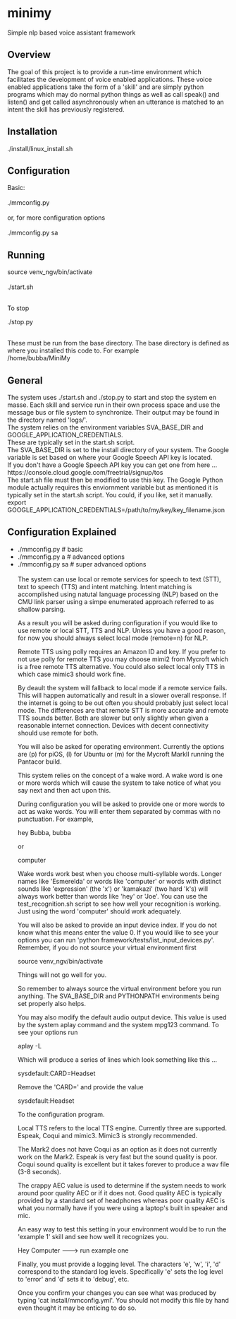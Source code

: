 # minimy
Simple nlp based voice assistant framework

<h2>Overview</h2>
The goal of this project is to provide a run-time 
environment which facilitates the development of 
voice enabled applications. These voice enabled
applications take the form of a 'skill' and are
simply python programs which may do normal python
things as well as call speak() and listen() and
get called asynchronously when an utterance is
matched to an intent the skill has previously
registered. 

<h2>Installation</h2>
./install/linux_install.sh

<h2>Configuration</h2>
Basic:<br/><br/>
  ./mmconfig.py
<br/><br/>
or, for more configuration options<br/><br/>
  ./mmconfig.py sa


<h2>Running</h2>
source venv_ngv/bin/activate<br/><br/>
./start.sh

<br/>To stop<br/>

./stop.py

<br/>
These must be run from the base directory.
The base directory is defined as where you
installed this code to. For example

<br/>
/home/bubba/MiniMy

<h2>General</h2>
The system uses ./start.sh and ./stop.py to
start and stop the system en masse. Each
skill and service run in their own process 
space and use the message bus or file system
to synchronize. Their output may be found in
the directory named 'logs/'. 

<br/>
The system relies on the environment variables
SVA_BASE_DIR and GOOGLE_APPLICATION_CREDENTIALS.

<br/>
These are typically set in the start.sh script.

<br/>
The SVA_BASE_DIR is set to the install directory
of your system. The Google variable is set
based on where your Google Speech API key is
located. 

<br/>
If you don't have a Google Speech API key you 
can get one from here ...

<br/>
https://console.cloud.google.com/freetrial/signup/tos

<br/>
The start.sh file must then be modified to use this
key. The Google Python module actually requires this
enviornment variable but as mentioned it is typically 
set in the start.sh script. You could, if you like,
set it manually.

<br/>
export GOOGLE_APPLICATION_CREDENTIALS=/path/to/my/key/key_filename.json

<h2>Configuration Explained</h2>

<ul>
<li>./mmconfig.py # basic</li>
<li>./mmconfig.py a # advanced options</li>
<li>./mmconfig.py sa # super advanced options</li>

<br/>
The system can use local or remote services
for speech to text (STT), text to speech (TTS)
and intent matching. Intent matching is accomplished
using natutal language processing (NLP) based on
the CMU link parser using a simpe enumerated 
approach referred to as shallow parsing.

As a result you will be asked during configuration 
if you would like to use remote or local STT, TTS
and NLP. Unless you have a good reason, for now
you should always select local mode (remote=n)
for NLP.

Remote TTS using polly requires an Amazon ID and key. 
If you prefer to not use polly for remote TTS you may 
choose mimi2 from Mycroft which is a free remote TTS 
alternative. You could also select local only TTS in 
which case mimic3 should work fine.

By deault the system will fallback to local mode
if a remote service fails. This will happen
automatically and result in a slower overall
response. If the internet is going to be out
often you should probably just select local mode.
The differences are that remote STT is more accurate
and remote TTS sounds better. Both are slower but
only slightly when given a reasonable internet
connection. Devices with decent connectivity should
use remote for both.

You will also be asked for operating environment. 
Currently the options are (p) for piOS, (l) for 
Ubuntu or (m) for the Mycroft MarkII running the
Pantacor build.

This system relies on the concept of a wake word. 
A wake word is one or more words which will cause 
the system to take notice of what you say next and 
then act upon this.

During configuration you will be asked to provide 
one or more words to act as wake words. You will
enter them separated by commas with no punctuation.
For example, 

hey Bubba, bubba

or

computer

Wake words work best when you choose multi-syllable
words. Longer names like 'Esmerelda' or  words like
'computer' or words with distinct sounds like 
'expression' (the 'x') or 'kamakazi' (two hard
'k's) will always work better than words like 'hey'
or 'Joe'. You can use the test_recognition.sh 
script to see how well your recognition is working.
Just using the word 'computer' should work adequately.

You will also be asked to provide an input device
index. If you do not know what this means enter the
value 0. If you would like to see your options you
can run 'python framework/tests/list_input_devices.py'.
Remember, if you do not source your virtual environment
first 

source venv_ngv/bin/activate

Things will not go well for you. 

So remember to always source the virtual environment
before you run anything. The SVA_BASE_DIR and 
PYTHONPATH environments being set properly also
helps.

You may also modify the default audio output device.
This value is used by the system aplay command 
and the system mpg123 command. To see your options 
run 

aplay -L

Which will produce a series of lines which look 
something like this ...

sysdefault:CARD=Headset

Remove the 'CARD=' and provide the value 

sysdefault:Headset

To the configuration program.

Local TTS refers to the local TTS engine. 
Currently three are supported. Espeak, Coqui
and mimic3. Mimic3 is strongly recommended.

The Mark2 does not have Coqui as an option as it
does not currently work on the Mark2. Espeak is
very fast but the sound quality is poor. Coqui
sound quality is excellent but it takes forever
to produce a wav file (3-8 seconds). 

The crappy AEC value is used to determine if the 
system needs to work around poor quality AEC or
if it does not. Good quality AEC is typically 
provided by a standard set of headphones whereas
poor quality AEC is what you normally have if you
were using a laptop's built in speaker and mic.

An easy way to test this setting in your environment
would be to run the 'example 1' skill and see how 
well it recognizes you.

Hey Computer ---> run example one

Finally, you must provide a logging level. The
characters 'e', 'w', 'i', 'd' correspond to the 
standard log levels. Specifically 'e' sets the log 
level to 'error' and 'd' sets it to 'debug', etc.

Once you confirm your changes you can see what was 
produced by typing 'cat install/mmconfig.yml'. You 
should not modify this file by hand even thought it 
may be enticing to do so.


